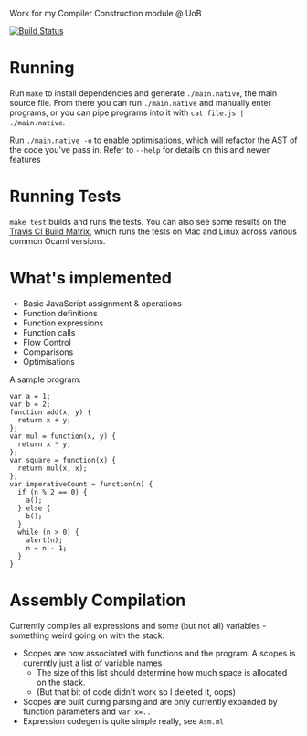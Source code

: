 Work for my Compiler Construction module @ UoB

[![Build Status](https://img.shields.io/travis/NotBobTheBuilder/compiler-construction.svg)](https://travis-ci.org/NotBobTheBuilder/compiler-construction)

Running
=======

Run `make` to install dependencies and generate `./main.native`, the main source file. From there you can run `./main.native` and manually enter programs, or you can pipe programs into it with `cat file.js | ./main.native`.

Run `./main.native -o` to enable optimisations, which will refactor the AST of the code you've pass in. Refer to `--help` for details on this and newer features

Running Tests
=============

`make test` builds and runs the tests. You can also see some results on the [Travis CI Build Matrix](https://travis-ci.org/NotBobTheBuilder/compiler-construction), which runs the tests on Mac and Linux across various common Ocaml versions.

What's implemented
==================

- Basic JavaScript assignment & operations
- Function definitions
- Function expressions
- Function calls
- Flow Control
- Comparisons
- Optimisations

A sample program:

    var a = 1;
    var b = 2;
    function add(x, y) {
      return x + y;
    };
    var mul = function(x, y) {
      return x * y;
    };
    var square = function(x) {
      return mul(x, x);
    };
    var imperativeCount = function(n) {
      if (n % 2 == 0) {
        a();
      } else {
        b();
      }
      while (n > 0) {
        alert(n);
        n = n - 1;
      }
    }

# Assembly Compilation

Currently compiles all expressions and some (but not all) variables - something weird going on with the stack.

- Scopes are now associated with functions and the program. A scopes is curerntly just a list of variable names
  - The size of this list should determine how much space is allocated on the stack.
  - (But that bit of code didn't work so I deleted it, oops)
- Scopes are built during parsing and are only currently expanded by function parameters and `var x=..`
- Expression codegen is quite simple really, see `Asm.ml`
